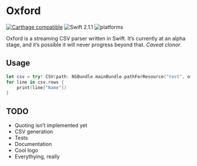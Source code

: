 # Oxford

[![Carthage compatible](https://img.shields.io/badge/Carthage-compatible-4BC51D.svg?style=flat)](https://github.com/Carthage/Carthage)
![Swift 2.1.1](https://img.shields.io/badge/Swift-2.1.1-orange.svg) ![platforms](https://img.shields.io/badge/platforms-iOS%20%7C%20OS%20X-lightgrey.svg)

Oxford is a streaming CSV parser written in Swift. It’s currently at an alpha stage, and it’s possible it will never progress beyond that. _Caveat clonor_.

## Usage

```swift
let csv = try! CSV(path: NSBundle.mainBundle.pathForResource("test", ofType: "csv")!)
for line in csv.rows {
    print(line["Name"])
}

```

## TODO

* Quoting isn’t implemented yet
* CSV generation
* Tests
* Documentation
* Cool logo
* Everythying, really

